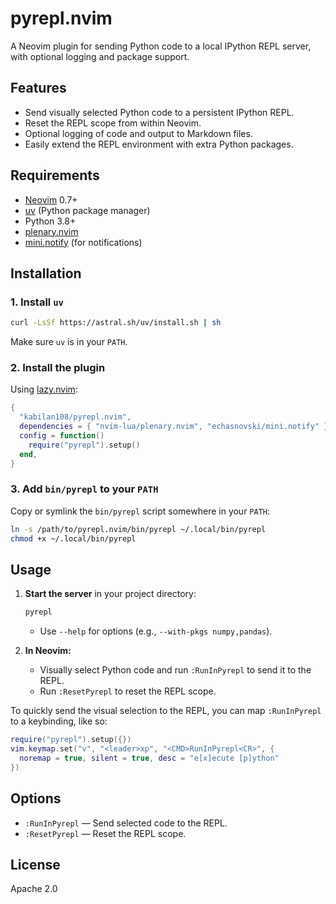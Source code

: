 # pyrepl.nvim

A Neovim plugin for sending Python code to a local IPython REPL server, with optional logging and package support.

## Features

- Send visually selected Python code to a persistent IPython REPL.
- Reset the REPL scope from within Neovim.
- Optional logging of code and output to Markdown files.
- Easily extend the REPL environment with extra Python packages.

## Requirements

- [Neovim](https://neovim.io/) 0.7+
- [uv](https://github.com/astral-sh/uv) (Python package manager)
- Python 3.8+
- [plenary.nvim](https://github.com/nvim-lua/plenary.nvim)
- [mini.notify](https://github.com/echasnovski/mini.notify) (for notifications)

## Installation

### 1. Install `uv`

```sh
curl -LsSf https://astral.sh/uv/install.sh | sh
```

Make sure `uv` is in your `PATH`.

### 2. Install the plugin

Using [lazy.nvim](https://github.com/folke/lazy.nvim):

```lua
{
  "kabilan108/pyrepl.nvim",
  dependencies = { "nvim-lua/plenary.nvim", "echasnovski/mini.notify" },
  config = function()
    require("pyrepl").setup()
  end,
}
```

### 3. Add `bin/pyrepl` to your `PATH`

Copy or symlink the `bin/pyrepl` script somewhere in your `PATH`:

```sh
ln -s /path/to/pyrepl.nvim/bin/pyrepl ~/.local/bin/pyrepl
chmod +x ~/.local/bin/pyrepl
```

## Usage

1. **Start the server** in your project directory:

   ```sh
   pyrepl
   ```

   - Use `--help` for options (e.g., `--with-pkgs numpy,pandas`).

2. **In Neovim:**
   - Visually select Python code and run `:RunInPyrepl` to send it to the REPL.
   - Run `:ResetPyrepl` to reset the REPL scope.

To quickly send the visual selection to the REPL, you can map `:RunInPyrepl` to a
keybinding, like so:

```lua
require("pyrepl").setup({}) 
vim.keymap.set("v", "<leader>xp", "<CMD>RunInPyrepl<CR>", {
  noremap = true, silent = true, desc = "e[x]ecute [p]ython"
})
```

## Options

- `:RunInPyrepl` — Send selected code to the REPL.
- `:ResetPyrepl` — Reset the REPL scope.

## License

Apache 2.0
